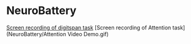 # NeuroBattery
[Screen recording of digitspan task](https://drive.google.com/file/d/1a3ADCoM8I5smlm1C4tm1p6VZT1l7e4V-/view?usp=sharing) 
[Screen recording of Attention task](NeuroBattery/Attention Video Demo.gif)
